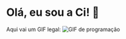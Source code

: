 # Olá, eu sou a Ci! 👋

Aqui vai um GIF legal:
![GIF de programação](https://media.giphy.com/media/3oEjI6SIIHBdRxXI40/giphy.gif)

